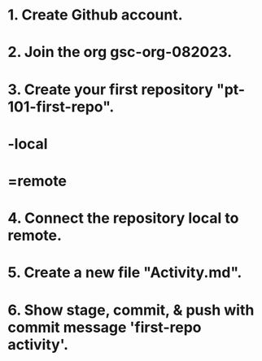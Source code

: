 # 1. Create Github account.
# 2. Join the org gsc-org-082023.
# 3. Create your first repository "pt-101-first-repo".
# -local
# =remote
# 4. Connect the repository local to remote.
# 5. Create a new file "Activity.md".
# 6. Show stage, commit, & push with commit message 'first-repo activity'.